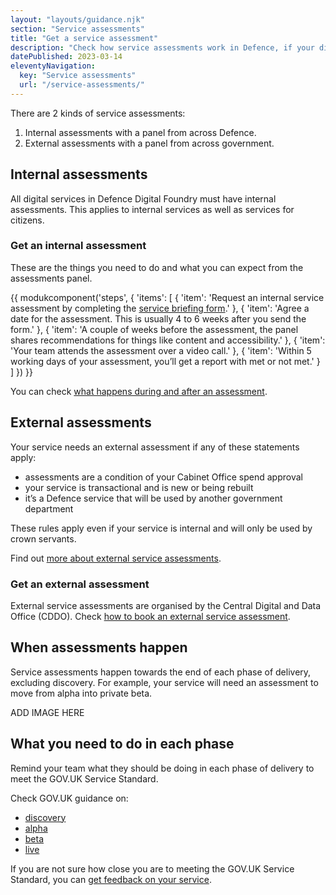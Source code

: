 ```yaml
---
layout: "layouts/guidance.njk"
section: "Service assessments"
title: "Get a service assessment"
description: "Check how service assessments work in Defence, if your digital service in Defence needs an assessment and what to expect."
datePublished: 2023-03-14
eleventyNavigation:
  key: "Service assessments"
  url: "/service-assessments/"
---
```


There are 2 kinds of service assessments: 

1. Internal assessments with a panel from across Defence.
2. External assessments with a panel from across government.

## Internal assessments

All digital services in Defence Digital Foundry must have internal assessments. This applies to internal services as well as services for citizens.

### Get an internal assessment

These are the things you need to do and what you can expect from the assessments panel. 

{{ modukcomponent('steps', {
  'items': [
    {
      'item': 'Request an internal service assessment by completing the <a href="">service briefing form</a>.' 
    },
    {
      'item': 'Agree a date for the assessment. This is usually 4 to 6 weeks after you send the form.'
    },
    {
      'item': 'A couple of weeks before the assessment, the panel shares recommendations for things like content and accessibility.'
    },
    {
      'item': 'Your team attends the assessment over a video call.'
    },
    {
      'item': 'Within 5 working days of your assessment, you’ll get a report with met or not met.'
    }
  ]
}) }}

You can check [what happens during and after an assessment](/service-assessments/what-to-expect). 


## External assessments 

Your service needs an external assessment if any of these statements apply:  

- assessments are a condition of your Cabinet Office spend approval
- your service is transactional and is new or being rebuilt 
- it’s a Defence service that will be used by another government department

These rules apply even if your service is internal and will only be used by crown servants.

Find out [more about external service assessments]().

### Get an external assessment

External service assessments are organised by the Central Digital and Data Office (CDDO). Check [how to book an external service assessment]().


## When assessments happen 

Service assessments happen towards the end of each phase of delivery, excluding discovery. For example, your service will need an assessment to move from alpha into private beta.

<!-- Your service will need:

- an alpha assessment before going into private beta
- a beta assessment before going into public beta
- a live assessment to move out of public beta and into live -->

ADD IMAGE HERE

## What you need to do in each phase

Remind your team what they should be doing in each phase of delivery to meet the GOV.UK Service Standard. 

Check GOV.UK guidance on:

- [discovery](https://www.gov.uk/service-manual/agile-delivery/how-the-discovery-phase-works)
- [alpha](https://www.gov.uk/service-manual/agile-delivery/how-the-alpha-phase-works) 
- [beta](https://www.gov.uk/service-manual/agile-delivery/how-the-beta-phase-works) 
- [live](https://www.gov.uk/service-manual/agile-delivery/how-the-live-phase-works)

If you are not sure how close you are to meeting the GOV.UK Service Standard, you can [get feedback on your service](/service-assessments/get-feedback-on-your-service).






